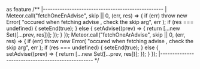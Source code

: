 as feature
/**
|--------------------------------------------------
| Meteor.call("fetchOneEnAdvise", skip || 0, (err, res) => {
      if (err)
        throw new Error(
          "occured when fetching advise , check the skip arg",
          err
        );
      if (res === undefined) {
        seteEnd(true);
      } else {
        setAdvise((prev) => {
          return [...new Set([...prev, res])];
        });
      }
    });
    Meteor.call("fetchOneArAdvise", skip || 0, (err, res) => {
      if (err)
        throw new Error(
          "occured when fetching advise , check the skip arg",
          err
        );
      if (res === undefined) {
        seteEnd(true);
      } else {
        setAdvise((prev) => {
          return [...new Set([...prev, res])];
        });
      }
    });
|--------------------------------------------------
*/